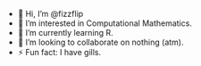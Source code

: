 - 👋 Hi, I’m @fizzflip
- 👀 I’m interested in Computational Mathematics.
- 🌱 I’m currently learning R.
- 💞️ I’m looking to collaborate on nothing (atm).
- ⚡ Fun fact: I have gills.

<!---
VapourWaveRider/VapourWaveRider is a ✨ special ✨ repository because its `README.md` (this file) appears on your GitHub profile.
You can click the Preview link to take a look at your changes.
--->
